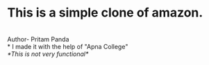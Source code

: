 # This is a simple clone of amazon.
<br>
Author- Pritam Panda
<br> 
* I made it with the help of "Apna College"
<br>
<i>*This is not very functional*</i>